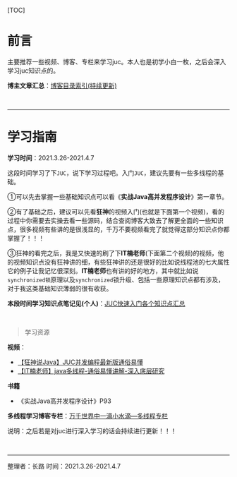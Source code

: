 [TOC]



# 前言

主要推荐一些视频、博客、专栏来学习juc。本人也是初学小白一枚，之后会深入学习juc知识点的。

**博主文章汇总**：[博客目录索引(持续更新)](https://blog.csdn.net/cl939974883/article/details/113203243)

<br/>

---

# 学习指南

**学习时间**：2021.3.26-2021.4.7

这段时间学习了下`JUC`，说下学习过程吧。入门`JUC`，建议先要有一些多线程的基础。

①可以先去掌握一些基础知识点可以看《**实战Java高并发程序设计**》第一章节。

②有了基础之后，建议可以先看**狂神**的视频入门(也就是下面第一个视频)，看的过程中你需要去实操去看一些源码，结合查阅博客大致去了解更全面的一些知识点，很多视频有些讲的是很浅显的，千万不要视频看完了就觉得这部分知识点你都掌握了！！！

③狂神的看完之后，我是又快速的刷了下**IT楠老师**(下面第二个视频)的视频，他的视频知识点没有狂神讲的细，有些狂神讲的还是很好的比如说线程池的七大属性它的例子让我记忆很深刻。**IT楠老师**也有讲的好的地方，其中就比如说`synchronized锁`原理以及`synchronized`锁升级、包括一些原理知识点都有涉及，对于我这类基础知识薄弱的很有收获。

**本段时间学习知识点笔记见(个人)**：[JUC快速入门各个知识点汇总](https://blog.csdn.net/cl939974883/article/details/115497264)

<br/>

> 学习资源

**视频**：

+ [【狂神说Java】JUC并发编程最新版通俗易懂 ](https://www.bilibili.com/video/BV1B7411L7tE?p=1)
+ [【IT楠老师】java多线程-通俗易懂讲解-深入底层研究](https://www.bilibili.com/video/BV1zv411i7gw?p=1)

**书籍**

+ 《实战Java高并发程序设计》P93

**多线程学习博客专栏**：[万千世界中一滴小水滴—多线程专栏](https://blog.csdn.net/weixin_37607613)

说明：之后若是对juc进行深入学习的话会持续进行更新！！！

<br/>

---

整理者：长路  时间：2021.3.26-2021.4.7